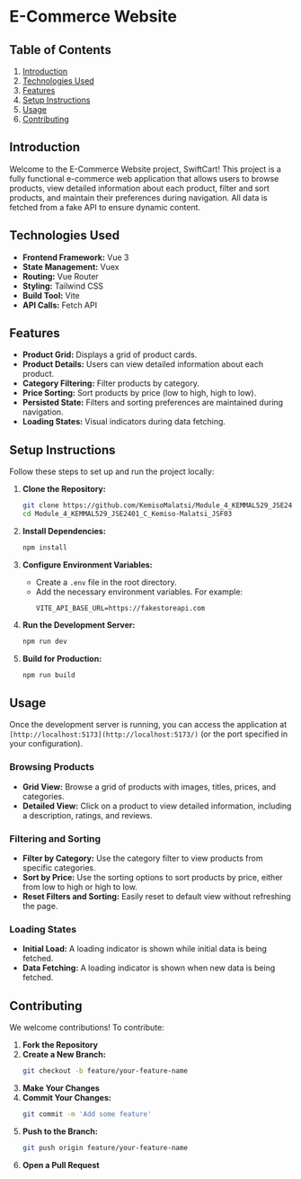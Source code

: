 # E-Commerce Website

## Table of Contents

1. [Introduction](#introduction)
2. [Technologies Used](#technologies-used)
3. [Features](#features)
4. [Setup Instructions](#setup-instructions)
5. [Usage](#usage)
6. [Contributing](#contributing)


## Introduction

Welcome to the E-Commerce Website project, SwiftCart! This project is a fully functional e-commerce web application that allows users to browse products, view detailed information about each product, filter and sort products, and maintain their preferences during navigation. All data is fetched from a fake API to ensure dynamic content.

## Technologies Used

- **Frontend Framework:** Vue 3
- **State Management:** Vuex
- **Routing:** Vue Router
- **Styling:** Tailwind CSS
- **Build Tool:** Vite
- **API Calls:** Fetch API

## Features

- **Product Grid:** Displays a grid of product cards.
- **Product Details:** Users can view detailed information about each product.
- **Category Filtering:** Filter products by category.
- **Price Sorting:** Sort products by price (low to high, high to low).
- **Persisted State:** Filters and sorting preferences are maintained during navigation.
- **Loading States:** Visual indicators during data fetching.

## Setup Instructions

Follow these steps to set up and run the project locally:

1. **Clone the Repository:**
    ```bash
    git clone https://github.com/KemisoMalatsi/Module_4_KEMMAL529_JSE2401_C_Kemiso-Malatsi_JSF03.git
    cd Module_4_KEMMAL529_JSE2401_C_Kemiso-Malatsi_JSF03
    ```

2. **Install Dependencies:**
    ```bash
    npm install
    ```

3. **Configure Environment Variables:**
    - Create a `.env` file in the root directory.
    - Add the necessary environment variables. For example:
      ```env
      VITE_API_BASE_URL=https://fakestoreapi.com
      ```

4. **Run the Development Server:**
    ```bash
    npm run dev
    ```

5. **Build for Production:**
    ```bash
    npm run build
    ```

## Usage

Once the development server is running, you can access the application at `[http://localhost:5173](http://localhost:5173/)` (or the port specified in your configuration).

### Browsing Products

- **Grid View:** Browse a grid of products with images, titles, prices, and categories.
- **Detailed View:** Click on a product to view detailed information, including a description, ratings, and reviews.

### Filtering and Sorting

- **Filter by Category:** Use the category filter to view products from specific categories.
- **Sort by Price:** Use the sorting options to sort products by price, either from low to high or high to low.
- **Reset Filters and Sorting:** Easily reset to default view without refreshing the page.

### Loading States

- **Initial Load:** A loading indicator is shown while initial data is being fetched.
- **Data Fetching:** A loading indicator is shown when new data is being fetched.

## Contributing

We welcome contributions! To contribute:

1. **Fork the Repository**
2. **Create a New Branch:**
    ```bash
    git checkout -b feature/your-feature-name
    ```
3. **Make Your Changes**
4. **Commit Your Changes:**
    ```bash
    git commit -m 'Add some feature'
    ```
5. **Push to the Branch:**
    ```bash
    git push origin feature/your-feature-name
    ```
6. **Open a Pull Request**


